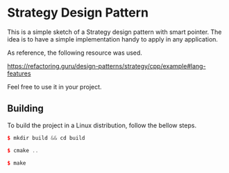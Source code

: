 # Strategy Design Pattern

This is a simple sketch of a Strategy design pattern with smart pointer. The idea is to have a simple implementation handy to apply in any application.

As reference, the following resource was used.

https://refactoring.guru/design-patterns/strategy/cpp/example#lang-features

Feel free to use it in your project.

## Building
To build the project in a Linux distribution, follow the bellow steps.

```c++
$ mkdir build && cd build

$ cmake ..

$ make
```